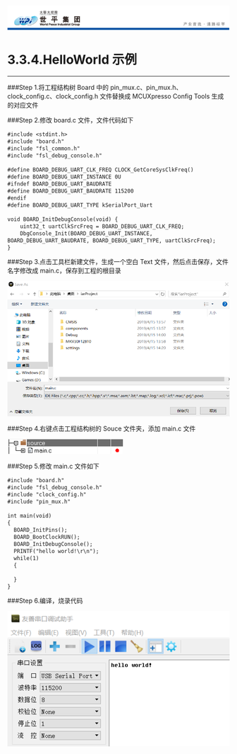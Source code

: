![wpiLogo](../../imgs/wpiLogo.jpg)

# 3.3.4.HelloWorld 示例

---

###Step 1.将工程结构树 Board 中的 pin_mux.c、pin_mux.h、clock_config.c、clock_config.h 文件替换成 MCUXpresso Config Tools 生成的对应文件

###Step 2.修改 board.c 文件，文件代码如下

```
#include <stdint.h>
#include "board.h"
#include "fsl_common.h"
#include "fsl_debug_console.h"

#define BOARD_DEBUG_UART_CLK_FREQ CLOCK_GetCoreSysClkFreq()
#define BOARD_DEBUG_UART_INSTANCE 0U
#ifndef BOARD_DEBUG_UART_BAUDRATE
#define BOARD_DEBUG_UART_BAUDRATE 115200
#endif
#define BOARD_DEBUG_UART_TYPE kSerialPort_Uart

void BOARD_InitDebugConsole(void) {
    uint32_t uartClkSrcFreq = BOARD_DEBUG_UART_CLK_FREQ;
    DbgConsole_Init(BOARD_DEBUG_UART_INSTANCE, BOARD_DEBUG_UART_BAUDRATE, BOARD_DEBUG_UART_TYPE, uartClkSrcFreq);
}
```

###Step 3.点击工具栏新建文件，生成一个空白 Text 文件，然后点击保存，文件名字修改成 main.c，保存到工程的根目录

![code19](../../imgs/IAR/code19.jpg)

###Step 4.右键点击工程结构树的 Souce 文件夹，添加 main.c 文件

![code20](../../imgs/IAR/code20.jpg)

###Step 5.修改 main.c 文件如下

```
#include "board.h"
#include "fsl_debug_console.h"
#include "clock_config.h"
#include "pin_mux.h"

int main(void)
{
  BOARD_InitPins();
  BOARD_BootClockRUN();
  BOARD_InitDebugConsole();
  PRINTF("hello world!\r\n");
  while(1)
  {

  }
}
```

###Step 6.编译，烧录代码

![code21](../../imgs/IAR/code21.jpg)
